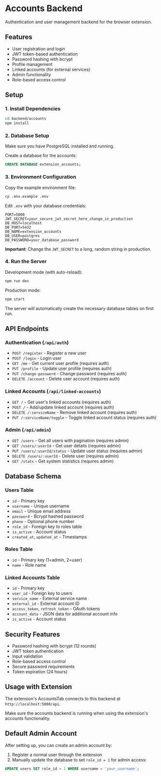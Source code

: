 # Accounts Backend

Authentication and user management backend for the browser extension.

## Features

- User registration and login
- JWT token-based authentication
- Password hashing with bcrypt
- Profile management
- Linked accounts (for external services)
- Admin functionality
- Role-based access control

## Setup

### 1. Install Dependencies

```bash
cd backend/accounts
npm install
```

### 2. Database Setup

Make sure you have PostgreSQL installed and running.

Create a database for the accounts:

```sql
CREATE DATABASE extension_accounts;
```

### 3. Environment Configuration

Copy the example environment file:

```bash
cp .env.example .env
```

Edit `.env` with your database credentials:

```env
PORT=5000
JWT_SECRET=your_secure_jwt_secret_here_change_in_production
DB_HOST=localhost
DB_PORT=5432
DB_NAME=extension_accounts
DB_USER=postgres
DB_PASSWORD=your_database_password
```

**Important**: Change the `JWT_SECRET` to a long, random string in production.

### 4. Run the Server

Development mode (with auto-reload):
```bash
npm run dev
```

Production mode:
```bash
npm start
```

The server will automatically create the necessary database tables on first run.

## API Endpoints

### Authentication (`/api/auth`)

- `POST /register` - Register a new user
- `POST /login` - Login user
- `GET /me` - Get current user profile (requires auth)
- `PUT /profile` - Update user profile (requires auth)
- `PUT /change-password` - Change password (requires auth)
- `DELETE /account` - Delete user account (requires auth)

### Linked Accounts (`/api/linked-accounts`)

- `GET /` - Get user's linked accounts (requires auth)
- `POST /` - Add/update linked account (requires auth)
- `DELETE /:serviceName` - Remove linked account (requires auth)
- `PUT /:serviceName/toggle` - Toggle linked account status (requires auth)

### Admin (`/api/admin`)

- `GET /users` - Get all users with pagination (requires admin)
- `GET /users/:userId` - Get user details (requires admin)
- `PUT /users/:userId/status` - Update user status (requires admin)
- `DELETE /users/:userId` - Delete user (requires admin)
- `GET /stats` - Get system statistics (requires admin)

## Database Schema

### Users Table
- `id` - Primary key
- `username` - Unique username
- `email` - Unique email address
- `password` - Bcrypt hashed password
- `phone` - Optional phone number
- `role_id` - Foreign key to roles table
- `is_active` - Account status
- `created_at`, `updated_at` - Timestamps

### Roles Table
- `id` - Primary key (1=admin, 2=user)
- `name` - Role name

### Linked Accounts Table
- `id` - Primary key
- `user_id` - Foreign key to users
- `service_name` - External service name
- `external_id` - External account ID
- `access_token`, `refresh_token` - OAuth tokens
- `account_data` - JSON data for additional account info
- `is_active` - Account status

## Security Features

- Password hashing with bcrypt (12 rounds)
- JWT token authentication
- Input validation
- Role-based access control
- Secure password requirements
- Token expiration (24 hours)

## Usage with Extension

The extension's AccountsTab connects to this backend at `http://localhost:5000/api`.

Make sure the accounts backend is running when using the extension's accounts functionality.

## Default Admin Account

After setting up, you can create an admin account by:

1. Register a normal user through the extension
2. Manually update the database to set `role_id = 1` for admin access:

```sql
UPDATE users SET role_id = 1 WHERE username = 'your_username';
```